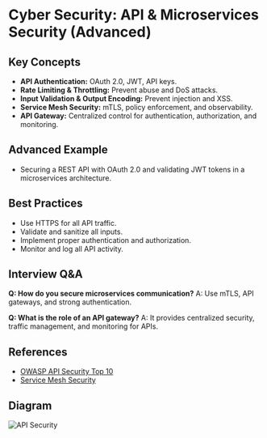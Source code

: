 # Cyber Security: API & Microservices Security (Advanced)

## Key Concepts
- **API Authentication:** OAuth 2.0, JWT, API keys.
- **Rate Limiting & Throttling:** Prevent abuse and DoS attacks.
- **Input Validation & Output Encoding:** Prevent injection and XSS.
- **Service Mesh Security:** mTLS, policy enforcement, and observability.
- **API Gateway:** Centralized control for authentication, authorization, and monitoring.

## Advanced Example
- Securing a REST API with OAuth 2.0 and validating JWT tokens in a microservices architecture.

## Best Practices
- Use HTTPS for all API traffic.
- Validate and sanitize all inputs.
- Implement proper authentication and authorization.
- Monitor and log all API activity.

## Interview Q&A
**Q: How do you secure microservices communication?**
A: Use mTLS, API gateways, and strong authentication.

**Q: What is the role of an API gateway?**
A: It provides centralized security, traffic management, and monitoring for APIs.

## References
- [OWASP API Security Top 10](https://owasp.org/www-project-api-security/)
- [Service Mesh Security](https://istio.io/latest/docs/concepts/security/)

## Diagram
![API Security](https://owasp.org/www-project-api-security/assets/images/api-security-diagram.png)
